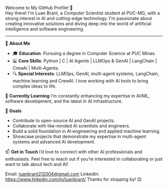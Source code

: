 Welcome to My GitHub Profile! 👋  
Hey there! I'm Luan Brant, a Computer Scientist student at PUC-MG, with a strong interest in AI and cutting-edge technology. I'm passionate about creating innovative solutions and diving deep into the world of artificial intelligence and software engineering.

---

🌟 **About Me**

- 🎓 **Education**: Pursuing a degree in Computer Science at PUC Minas.
- 💻 **Core Skills**: Python | C | AI Agents | LLMOps & GenAI | LangChain | CrewAi | Multi-Agents.
- 🔍 **Special Interests**: LLMOps, GenAI, multi-agent systems, LangChain, machine learning and CrewAI. I love working with AI tools to bring complex ideas to life.

🌱 **Currently Learning**
I’m constantly enhancing my expertise in AI/ML, software development, and the latest in AI infrastructure.

🚀 **Goals**
- Contribute to open-source AI and GenAI projects.
- Collaborate with like-minded AI scientists and engineers.
- Build a solid foundation in AI engineering and applied machine learning.
- Showcase projects that demonstrate my expertise in multi-agent systems and advanced AI development.

📫 **Get in Touch**
I’d love to connect with other AI professionals and enthusiasts. Feel free to reach out if you’re interested in collaborating or just want to talk about tech and AI!

Email: luanbrant212004@gmail.com
LinkedIn: https://www.linkedin.com/in/luanbrant/
Thanks for stopping by! 😊
